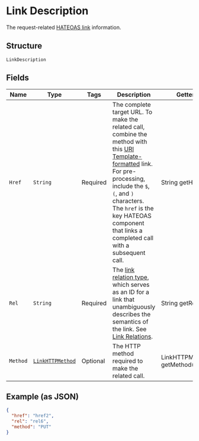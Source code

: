 
# Link Description

The request-related [HATEOAS link](/api/rest/responses/#hateoas-links) information.

## Structure

`LinkDescription`

## Fields

| Name | Type | Tags | Description | Getter | Setter |
|  --- | --- | --- | --- | --- | --- |
| `Href` | `String` | Required | The complete target URL. To make the related call, combine the method with this [URI Template-formatted](https://tools.ietf.org/html/rfc6570) link. For pre-processing, include the `$`, `(`, and `)` characters. The `href` is the key HATEOAS component that links a completed call with a subsequent call. | String getHref() | setHref(String href) |
| `Rel` | `String` | Required | The [link relation type](https://tools.ietf.org/html/rfc5988#section-4), which serves as an ID for a link that unambiguously describes the semantics of the link. See [Link Relations](https://www.iana.org/assignments/link-relations/link-relations.xhtml). | String getRel() | setRel(String rel) |
| `Method` | [`LinkHTTPMethod`](../../doc/models/link-http-method.md) | Optional | The HTTP method required to make the related call. | LinkHTTPMethod getMethod() | setMethod(LinkHTTPMethod method) |

## Example (as JSON)

```json
{
  "href": "href2",
  "rel": "rel6",
  "method": "PUT"
}
```

